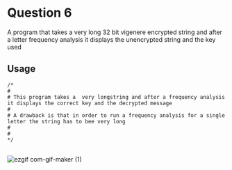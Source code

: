 # Question 6

A program that takes a very long 32 bit vigenere encrypted string and after a letter frequency analysis it displays the unencrypted string and the key used



## Usage

```
/*
#
# This program takes a  very longstring and after a frequency analysis it displays the correct key and the decrypted message
#
# A drawback is that in order to run a frequency analysis for a single letter the string has to bee very long
#
#
*/
```

## 

![ezgif com-gif-maker (1)](https://user-images.githubusercontent.com/25082236/95329149-81b0ac80-0874-11eb-886a-acc917c68e22.gif)




